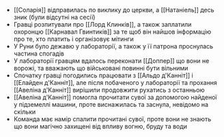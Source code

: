 - [[Соларія]] відправилась по виклику до церкви, а [[Натаніель]] десь зник (були відсутні на сесії)
- Гравці розпитували про [[Лорд Клинків]], а також заплатили охоронцю [[Карнавал Гвинтиків]] за те щоб він найшов інформацію про те, хто платить і організовує мітинги
- У Руни було дежавю у лабораторії, а також у її патрона проснулась частина спогадів
- У лабораторії гравцям вдалось переконати [[Доппер]] що вони не ворожі, та вважають що військовані повинні бути вільними
- Спочатку гравці погодились працювати з [[Альдо д'Канніт]] і [[Елайден д'Канніт]], але після побаченого у лабораторії та прохання [[Авеліна д'Канніт]] вирішили продовжити рухатись з останньою
- [[Авеліна д'Канніт]] помогла прочитати сувої за допомогою найденої у підземеллі машини, проте виснажилась та заснула, невідомо на скільки
- Команда має намір спалити прочитані сувої, проте вони не знають що вони магічно захищені від впливу вогню, бруду та води